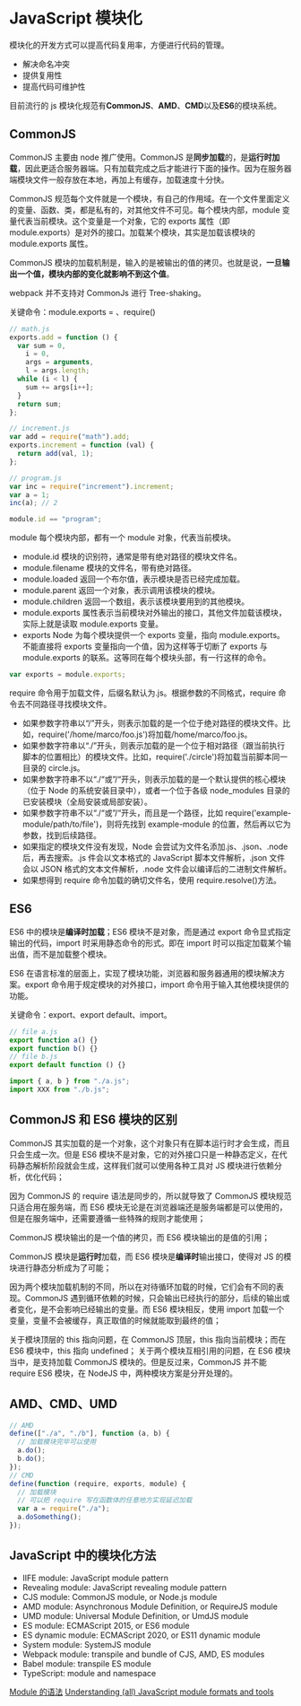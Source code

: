# JavaScript 模块化

模块化的开发方式可以提高代码复用率，方便进行代码的管理。

- 解决命名冲突
- 提供复用性
- 提高代码可维护性

目前流行的 js 模块化规范有**CommonJS**、**AMD**、**CMD**以及**ES6**的模块系统。

## CommonJS

CommonJS 主要由 node 推广使用。CommonJS 是**同步加载**的，是**运行时加载**，因此更适合服务器端。只有加载完成之后才能进行下面的操作。因为在服务器端模块文件一般存放在本地，再加上有缓存，加载速度十分快。

CommonJS 规范每个文件就是一个模块，有自己的作用域。在一个文件里面定义的变量、函数、类，都是私有的，对其他文件不可见。每个模块内部，module 变量代表当前模块。这个变量是一个对象，它的 exports 属性（即 module.exports）是对外的接口。加载某个模块，其实是加载该模块的 module.exports 属性。

CommonJS 模块的加载机制是，输入的是被输出的值的拷贝。也就是说，**一旦输出一个值，模块内部的变化就影响不到这个值**。

webpack 并不支持对 CommonJs 进行 Tree-shaking。

关键命令：module.exports = 、require()

```js
// math.js
exports.add = function () {
  var sum = 0,
    i = 0,
    args = arguments,
    l = args.length;
  while (i < l) {
    sum += args[i++];
  }
  return sum;
};

// increment.js
var add = require("math").add;
exports.increment = function (val) {
  return add(val, 1);
};

// program.js
var inc = require("increment").increment;
var a = 1;
inc(a); // 2

module.id == "program";
```

module 每个模块内部，都有一个 module 对象，代表当前模块。

- module.id 模块的识别符，通常是带有绝对路径的模块文件名。
- module.filename 模块的文件名，带有绝对路径。
- module.loaded 返回一个布尔值，表示模块是否已经完成加载。
- module.parent 返回一个对象，表示调用该模块的模块。
- module.children 返回一个数组，表示该模块要用到的其他模块。
- module.exports 属性表示当前模块对外输出的接口，其他文件加载该模块，实际上就是读取 module.exports 变量。
- exports Node 为每个模块提供一个 exports 变量，指向 module.exports。不能直接将 exports 变量指向一个值，因为这样等于切断了 exports 与 module.exports 的联系。这等同在每个模块头部，有一行这样的命令。

```js
var exports = module.exports;
```

require 命令用于加载文件，后缀名默认为.js。根据参数的不同格式，require 命令去不同路径寻找模块文件。

- 如果参数字符串以“/”开头，则表示加载的是一个位于绝对路径的模块文件。比如，require('/home/marco/foo.js')将加载/home/marco/foo.js。
- 如果参数字符串以“./”开头，则表示加载的是一个位于相对路径（跟当前执行脚本的位置相比）的模块文件。比如，require('./circle')将加载当前脚本同一目录的 circle.js。
- 如果参数字符串不以“./“或”/“开头，则表示加载的是一个默认提供的核心模块（位于 Node 的系统安装目录中），或者一个位于各级 node_modules 目录的已安装模块（全局安装或局部安装）。
- 如果参数字符串不以“./“或”/“开头，而且是一个路径，比如 require('example-module/path/to/file')，则将先找到 example-module 的位置，然后再以它为参数，找到后续路径。
- 如果指定的模块文件没有发现，Node 会尝试为文件名添加.js、.json、.node 后，再去搜索。.js 件会以文本格式的 JavaScript 脚本文件解析，.json 文件会以 JSON 格式的文本文件解析，.node 文件会以编译后的二进制文件解析。
- 如果想得到 require 命令加载的确切文件名，使用 require.resolve()方法。

## ES6

ES6 中的模块是**编译时加载**；ES6 模块不是对象，而是通过 export 命令显式指定输出的代码，import 时采用静态命令的形式。即在 import 时可以指定加载某个输出值，而不是加载整个模块。

ES6 在语言标准的层面上，实现了模块功能，浏览器和服务器通用的模块解决方案。export 命令用于规定模块的对外接口，import 命令用于输入其他模块提供的功能。

关键命令：export、export default、import。

```js
// file a.js
export function a() {}
export function b() {}
// file b.js
export default function () {}

import { a, b } from "./a.js";
import XXX from "./b.js";
```

## CommonJS 和 ES6 模块的区别

CommonJS 其实加载的是一个对象，这个对象只有在脚本运行时才会生成，而且只会生成一次。但是 ES6 模块不是对象，它的对外接口只是一种静态定义，在代码静态解析阶段就会生成，这样我们就可以使用各种工具对 JS 模块进行依赖分析，优化代码；

因为 CommonJS 的 require 语法是同步的，所以就导致了 CommonJS 模块规范只适合用在服务端，而 ES6 模块无论是在浏览器端还是服务端都是可以使用的，但是在服务端中，还需要遵循一些特殊的规则才能使用；

CommonJS 模块输出的是一个值的拷贝，而 ES6 模块输出的是值的引用；

CommonJS 模块是**运行时**加载，而 ES6 模块是**编译时**输出接口，使得对 JS 的模块进行静态分析成为了可能；

因为两个模块加载机制的不同，所以在对待循环加载的时候，它们会有不同的表现。CommonJS 遇到循环依赖的时候，只会输出已经执行的部分，后续的输出或者变化，是不会影响已经输出的变量。而 ES6 模块相反，使用 import 加载一个变量，变量不会被缓存，真正取值的时候就能取到最终的值；

关于模块顶层的 this 指向问题，在 CommonJS 顶层，this 指向当前模块；而在 ES6 模块中，this 指向 undefined；
关于两个模块互相引用的问题，在 ES6 模块当中，是支持加载 CommonJS 模块的。但是反过来，CommonJS 并不能 require ES6 模块，在 NodeJS 中，两种模块方案是分开处理的。

## AMD、CMD、UMD

```js
// AMD
define(["./a", "./b"], function (a, b) {
  // 加载模块完毕可以使用
  a.do();
  b.do();
});
// CMD
define(function (require, exports, module) {
  // 加载模块
  // 可以把 require 写在函数体的任意地方实现延迟加载
  var a = require("./a");
  a.doSomething();
});
```

## JavaScript 中的模块化方法

- IIFE module: JavaScript module pattern
- Revealing module: JavaScript revealing module pattern
- CJS module: CommonJS module, or Node.js module
- AMD module: Asynchronous Module Definition, or RequireJS module
- UMD module: Universal Module Definition, or UmdJS module
- ES module: ECMAScript 2015, or ES6 module
- ES dynamic module: ECMAScript 2020, or ES11 dynamic module
- System module: SystemJS module
- Webpack module: transpile and bundle of CJS, AMD, ES modules
- Babel module: transpile ES module
- TypeScript: module and namespace

[Module 的语法](https://es6.ruanyifeng.com/?search=map%28parseInt%29&x=0&y=0#docs/module)
[Understanding (all) JavaScript module formats and tools](https://weblogs.asp.net/dixin/understanding-all-javascript-module-formats-and-tools)
